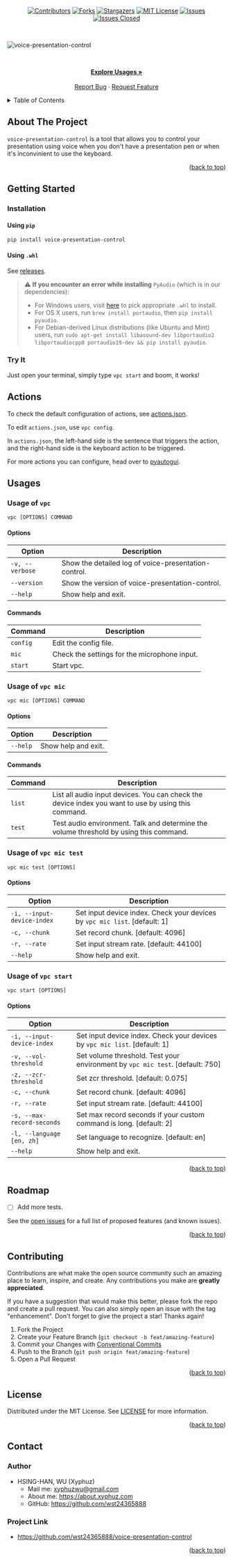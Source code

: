 <div id="top"></div>

<!-- PROJECT SHIELDS -->

[<div align="center"> ![Contributors][contributors-shield]][contributors-url]
[![Forks][forks-shield]][forks-url]
[![Stargazers][stars-shield]][stars-url]
[![MIT License][license-shield]][license-url]
[![Issues][issues-shield]][issues-url]
[![Issues Closed][issues-closed-shield]</div>][issues-closed-url]

<br />

<!-- PROJECT LOGO -->

![voice-presentation-control](https://socialify.git.ci/wst24365888/voice-presentation-control/image?description=1&font=KoHo&name=1&owner=1&pattern=Circuit%20Board&theme=Light)

<br />
<div align="center">
<p align="center">
    <a href="https://github.com/wst24365888/voice-presentation-control#usages"><strong>Explore Usages »</strong></a>
    <br />
    <br />
    <a href="https://github.com/wst24365888/voice-presentation-control/issues">Report Bug</a>
    ·
    <a href="https://github.com/wst24365888/voice-presentation-control/issues">Request Feature</a>
  </p>
</div>

<!-- TABLE OF CONTENTS -->

<details>
  <summary>Table of Contents</summary>
  <ol>
    <li>
      <a href="#about-the-project">About The Project</a>
    </li>
    <li>
      <a href="#getting-started">Getting Started</a>
      <ul>
        <li><a href="#installation">Installation</a></li>
        <li><a href="#try-it">Try It</a></li>
      </ul>
    </li>
    <li><a href="#actions">Actions</a></li>
    <li><a href="#usages">Usages</a></li>
    <li><a href="#roadmap">Roadmap</a></li>
    <li><a href="#contributing">Contributing</a></li>
    <li><a href="#license">License</a></li>
    <li><a href="#contact">Contact</a></li>
  </ol>
</details>

<!-- ABOUT THE PROJECT -->

## About The Project

`voice-presentation-control` is a tool that allows you to control your presentation using voice when you don't have a presentation pen or when it's inconvinient to use the keyboard.

<p align="right">(<a href="#top">back to top</a>)</p>

<!-- GETTING STARTED -->

## Getting Started

### Installation

#### Using `pip`

`pip install voice-presentation-control`

#### Using `.whl`

See [releases](https://github.com/wst24365888/voice-presentation-control/releases).

> :warning: **If you encounter an error while installing** `PyAudio` (which is in our dependencies):
>   - For Windows users, visit [here](https://www.lfd.uci.edu/~gohlke/pythonlibs/#pyaudio) to pick appropriate `.whl` to install.
>   - For OS X users, run `brew install portaudio`, then `pip install pyaudio`.
>   - For Debian-derived Linux distributions (like Ubuntu and Mint) users, run `sudo apt-get install libasound-dev libportaudio2 libportaudiocpp0 portaudio19-dev && pip install pyaudio`.

### Try It

Just open your terminal, simply type `vpc start` and boom, it works!

## Actions

To check the default configuration of actions, see [actions.json](https://github.com/wst24365888/voice-presentation-control/blob/main/voice_presentation_control/configs/actions.json).

To edit `actions.json`, use `vpc config`.

In `actions.json`, the left-hand side is the sentence that triggers the action, and the right-hand side is the keyboard action to be triggered.

For more actions you can configure, head over to [pyautogui](https://github.com/asweigart/pyautogui).

## Usages

### Usage of `vpc`

`vpc [OPTIONS] COMMAND`

#### Options

| Option          | Description                                          |
| --------------- | ---------------------------------------------------- |
| `-v, --verbose` | Show the detailed log of voice-presentation-control. |
| `--version`     | Show the version of voice-presentation-control.      |
| `--help`        | Show help and exit.                                  |

#### Commands

| Command  | Description                                  |
| -------- | -------------------------------------------- |
| `config` | Edit the config file.                        |
| `mic`    | Check the settings for the microphone input. |
| `start`  | Start vpc.                                   |

### Usage of `vpc mic`

`vpc mic [OPTIONS] COMMAND`

#### Options

| Option   | Description         |
| -------- | ------------------- |
| `--help` | Show help and exit. |

#### Commands

| Command | Description                                                                                         |
| ------- | --------------------------------------------------------------------------------------------------- |
| `list`  | List all audio input devices. You can check the device index you want to use by using this command. |
| `test`  | Test audio environment. Talk and determine the volume threshold by using this command.              |

### Usage of `vpc mic test`

`vpc mic test [OPTIONS]`

#### Options

| Option                     | Description                                                                |
| -------------------------- | -------------------------------------------------------------------------- |
| `-i, --input-device-index` | Set input device index. Check your devices by `vpc mic list`. [default: 1] |
| `-c, --chunk`              | Set record chunk.  [default: 4096]                                         |
| `-r, --rate`               | Set input stream rate.  [default: 44100]                                   |
| `--help`                   | Show help and exit.                                                        |

### Usage of `vpc start`

`vpc start [OPTIONS]`

#### Options

| Option                     | Description                                                                    |
| -------------------------- | ------------------------------------------------------------------------------ |
| `-i, --input-device-index` | Set input device index. Check your devices by `vpc mic list`.  [default: 1]    |
| `-v, --vol-threshold`      | Set volume threshold. Test your environment by `vpc mic test`.  [default: 750] |
| `-z, --zcr-threshold`      | Set zcr threshold.  [default: 0.075]                                           |
| `-c, --chunk`              | Set record chunk.  [default: 4096]                                             |
| `-r, --rate`               | Set input stream rate.  [default: 44100]                                       |
| `-s, --max-record-seconds` | Set max record seconds if your custom command is long.  [default: 2]           |
| `-l, --language [en, zh]`  | Set language to recognize.  [default: en]                                      |
| `--help`                   | Show help and exit.                                                            |

<p align="right">(<a href="#top">back to top</a>)</p>

<!-- ROADMAP -->

## Roadmap

- [ ] Add more tests.

See the [open issues](https://github.com/wst24365888/voice-presentation-control/issues)
for a full list of proposed features (and known issues).

<p align="right">(<a href="#top">back to top</a>)</p>

<!-- CONTRIBUTING -->

## Contributing

Contributions are what make the open source community such an amazing place to
learn, inspire, and create. Any contributions you make are **greatly
appreciated**.

If you have a suggestion that would make this better, please fork the repo and
create a pull request. You can also simply open an issue with the tag
"enhancement". Don't forget to give the project a star! Thanks again!

1. Fork the Project
2. Create your Feature Branch (`git checkout -b feat/amazing-feature`)
3. Commit your Changes with
   [Conventional Commits](https://www.conventionalcommits.org/en/v1.0.0/)
4. Push to the Branch (`git push origin feat/amazing-feature`)
5. Open a Pull Request

<p align="right">(<a href="#top">back to top</a>)</p>

<!-- LICENSE -->

## License

Distributed under the MIT License. See
[LICENSE](https://github.com/wst24365888/voice-presentation-control/blob/main/LICENSE)
for more information.

<p align="right">(<a href="#top">back to top</a>)</p>

<!-- CONTACT -->

## Contact

### Author

- HSING-HAN, WU (Xyphuz)
  - Mail me: xyphuzwu@gmail.com
  - About me: <https://about.xyphuz.com>
  - GitHub: <https://github.com/wst24365888>

### Project Link

- <https://github.com/wst24365888/voice-presentation-control>

<p align="right">(<a href="#top">back to top</a>)</p>

[contributors-shield]: https://img.shields.io/github/contributors/wst24365888/voice-presentation-control.svg?style=for-the-badge
[contributors-url]: https://github.com/wst24365888/voice-presentation-control/graphs/contributors
[forks-shield]: https://img.shields.io/github/forks/wst24365888/voice-presentation-control.svg?style=for-the-badge
[forks-url]: https://github.com/wst24365888/voice-presentation-control/network/members
[stars-shield]: https://img.shields.io/github/stars/wst24365888/voice-presentation-control.svg?style=for-the-badge
[stars-url]: https://github.com/wst24365888/voice-presentation-control/stargazers
[issues-shield]: https://img.shields.io/github/issues/wst24365888/voice-presentation-control.svg?style=for-the-badge
[issues-url]: https://github.com/wst24365888/voice-presentation-control/issues
[issues-closed-shield]: https://img.shields.io/github/issues-closed/wst24365888/voice-presentation-control.svg?style=for-the-badge
[issues-closed-url]: https://github.com/wst24365888/voice-presentation-control/issues?q=is%3Aissue+is%3Aclosed
[license-shield]: https://img.shields.io/github/license/wst24365888/voice-presentation-control.svg?style=for-the-badge
[license-url]: https://github.com/wst24365888/voice-presentation-control/blob/main/LICENSE